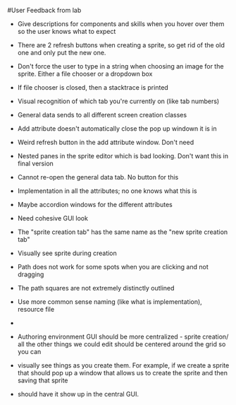 #User Feedback from lab

* Give descriptions for components and skills when you hover over them so the user knows what to expect

* There are 2 refresh buttons when creating a sprite, so get rid of the old one and only put the new one.

* Don't force the user to type in a string when choosing an image for the sprite. Either a file chooser or a dropdown box

* If file chooser is closed, then a stacktrace is printed

* Visual recognition of which tab you're currently on (like tab numbers)

* General data sends to all different screen creation classes

* Add attribute doesn't automatically close the pop up windown it is in

* Weird refresh button in the add attribute window. Don't need

* Nested panes in the sprite editor which is bad looking. Don't want this in final version

* Cannot re-open the general data tab. No button for this

* Implementation in all the attributes; no one knows what this is

* Maybe accordion windows for the different attributes

* Need cohesive GUI look

* The "sprite creation tab" has the same name as the "new sprite creation tab"

* Visually see sprite during creation

* Path does not work for some spots when you are clicking and not dragging

* The path squares are not extremely distinctly outlined

* Use more common sense naming (like what is implementation), resource file
* 
* Authoring environment GUI should be more centralized - sprite creation/ all the other things we could edit should be centered around the grid so you can 
* visually see things as you create them. For example, if we create a sprite that should pop up a window that allows us to create the sprite and then saving that sprite
* should have it show up in the central GUI. 